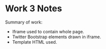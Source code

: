 Work 3 Notes
============

Summary of work:

* Iframe used to contain whole page.
* Twitter Bootstrap elements drawn in iframe.
* Template HTML used.